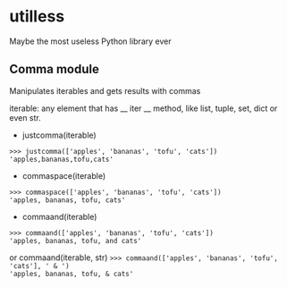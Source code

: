 # utilless
Maybe the most useless Python library ever

## Comma module
Manipulates iterables and gets results with commas

iterable: any element that has __ iter __ method, like
list, tuple, set, dict or even str.

* justcomma(iterable)

`>>> justcomma(['apples', 'bananas', 'tofu', 'cats'])`  
`'apples,bananas,tofu,cats'`


* commaspace(iterable)

`>>> commaspace(['apples', 'bananas', 'tofu', 'cats'])`  
`'apples, bananas, tofu, cats'`

* commaand(iterable)

`>>> commaand(['apples', 'bananas', 'tofu', 'cats'])`  
`'apples, bananas, tofu, and cats'`

or commaand(iterable, str)
`>>> commaand(['apples', 'bananas', 'tofu', 'cats'], ' & ')`  
`'apples, bananas, tofu, & cats'`